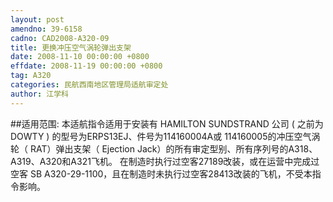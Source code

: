 ```yaml
---
layout: post
amendno: 39-6158
cadno: CAD2008-A320-09
title: 更换冲压空气涡轮弹出支架
date: 2008-11-10 00:00:00 +0800
effdate: 2008-11-19 00:00:00 +0800
tag: A320
categories: 民航西南地区管理局适航审定处
author: 江学科
---
```


##适用范围:
本适航指令适用于安装有 HAMILTON SUNDSTRAND 公司 ( 之前为DOWTY ) 的型号为ERPS13EJ、件号为114160004A或 114160005的冲压空气涡轮（ RAT）弹出支架（ Ejection Jack）的所有审定型别、所有序列号的A318、A319、A320和A321飞机。
在制造时执行过空客27189改装，或在运营中完成过空客 SB A320-29-1100，且在制造时未执行过空客28413改装的飞机，不受本指令影响。

